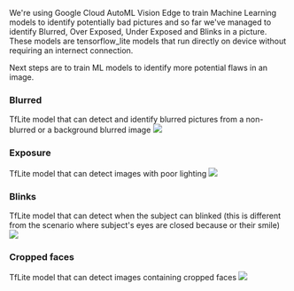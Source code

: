 We're using Google Cloud AutoML Vision Edge to train Machine Learning models to identify potentially bad pictures and so far we've managed to identify Blurred, Over Exposed, Under Exposed and Blinks in a picture.  
These models are tensorflow_lite models that run directly on device without requiring an internect connection.  

Next steps are to train ML models to identify more potential flaws in an image.

### Blurred  
TfLite model that can detect and identify blurred pictures from a non-blurred or a background blurred image
![](https://i.imgur.com/KBnHicS.png)  

### Exposure  
TfLite model that can detect images with poor lighting 
![](https://i.imgur.com/ARpRUO9.png)  

### Blinks  
TfLite model that can detect when the subject can blinked (this is different from the scenario where subject's eyes are closed because or their smile)
![](https://i.imgur.com/AfrORCu.png)

### Cropped faces
TfLite model that can detect images containing cropped faces
![](https://i.imgur.com/MYVG47h.png)
